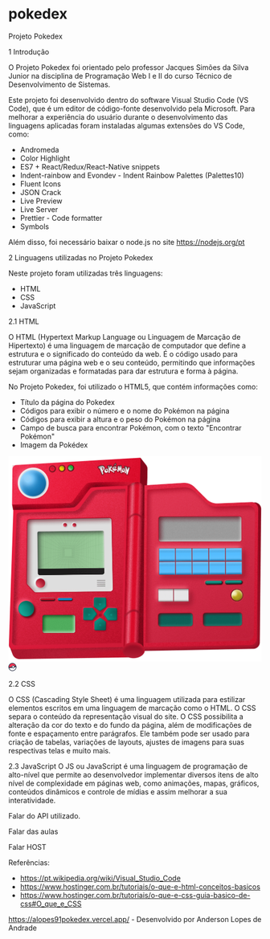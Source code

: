 # pokedex
Projeto Pokedex

1 Introdução

O Projeto Pokedex foi orientado pelo professor Jacques Simões da Silva Junior na disciplina de Programação Web I e II do curso Técnico de Desenvolvimento de Sistemas.

Este projeto foi desenvolvido dentro do software Visual Studio Code (VS Code), que é um editor de código-fonte desenvolvido pela Microsoft. Para melhorar a experiência do usuário durante o desenvolvimento das linguagens aplicadas foram instaladas algumas extensões do VS Code, como:

- Andromeda
- Color Highlight
- ES7 + React/Redux/React-Native snippets
- Indent-rainbow and Evondev - Indent Rainbow Palettes (Palettes10)
- Fluent Icons
- JSON Crack
- Live Preview
- Live Server
- Prettier - Code formatter
- Symbols 

Além disso, foi necessário baixar o node.js no site https://nodejs.org/pt

2 Linguagens utilizadas no Projeto Pokedex

Neste projeto foram utilizadas três linguagens:

- HTML
- CSS
- JavaScript

2.1 HTML

O HTML (Hypertext Markup Language ou Linguagem de Marcação de Hipertexto) é uma linguagem de marcação de computador que define a estrutura e o significado do conteúdo da web. É o código usado para estruturar uma página web e o seu conteúdo, permitindo que informações sejam organizadas e formatadas para dar estrutura e forma à página.

No Projeto Pokedex, foi utilizado o HTML5, que contém informações como:
- Título da página do Pokedex
- Códigos para exibir o número e o nome do Pokémon na página
- Códigos para exibir a altura e o peso do Pokémon na página
- Campo de busca para encontrar Pokémon, com o texto "Encontrar Pokémon"
- Imagem da Pokédex

<img src="./images/pokedex.png" alt="Pokédex" class="pokedex">
<img src="./images/favicon.png" type="image/x-icon">
  




2.2 CSS

O CSS (Cascading Style Sheet) é uma linguagem utilizada para estilizar elementos escritos em uma linguagem de marcação como o HTML. O CSS separa o conteúdo da representação visual do site. O CSS possibilita a alteração da cor do texto e do fundo da página, além de modificações de fonte e espaçamento entre parágrafos. Ele também pode ser usado para criação de tabelas, variações de layouts, ajustes de imagens para suas respectivas telas e muito mais.

2.3 JavaScript
O JS ou JavaScript é uma linguagem de programação de alto-nível que permite ao desenvolvedor implementar diversos itens de alto nível de complexidade em páginas web, como animações, mapas, gráficos, conteúdos dinâmicos e controle de mídias e assim melhorar a sua interatividade.



Falar do API utilizado.

Falar das aulas

Falar HOST

Referências:
- https://pt.wikipedia.org/wiki/Visual_Studio_Code
- https://www.hostinger.com.br/tutoriais/o-que-e-html-conceitos-basicos
- https://www.hostinger.com.br/tutoriais/o-que-e-css-guia-basico-de-css#O_que_e_CSS


https://alopes91pokedex.vercel.app/ - Desenvolvido por Anderson Lopes de Andrade
